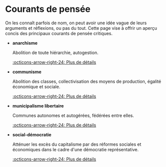 # Courants de pensée

On les connaît parfois de nom, on peut avoir une idée vague de leurs arguments et réflexions, ou pas du tout. Cette page vise à offrir un aperçu concis des principaux courants de pensée critiques.

<div class="grid cards" markdown>

- __anarchisme__

    Abolition de toute hiérarchie, autogestion.

    [:octicons-arrow-right-24: Plus de détails](courants/)

- __communisme__

    Abolition des classes, collectivisation des moyens de production, égalité économique et sociale.

    [:octicons-arrow-right-24: Plus de détails](courants/)

- __municipalisme libertaire__

    Communes autonomes et autogérées, fédérées entre elles.

    [:octicons-arrow-right-24: Plus de détails](courants/)

- __social-démocratie__

    Atténuer les excès du capitalisme par des réformes sociales et économiques dans le cadre d'une démocratie représentative.

    [:octicons-arrow-right-24: Plus de détails](courants/)

</div>